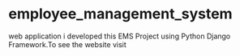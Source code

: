 # employee_management_system
web application
i developed this EMS Project using Python Django Framework.To see the website visit
